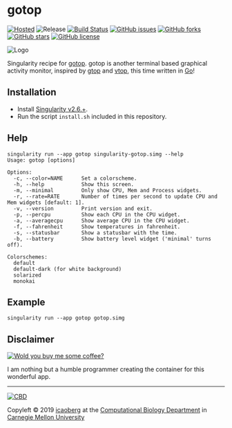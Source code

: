 # gotop
[![Hosted](https://img.shields.io/badge/hosted-sylabs.io-green.svg)](https://cloud.sylabs.io/library/icaoberg/default/gotop)
![Release](https://img.shields.io/badge/release-v3.30.0-green.svg)
[![Build Status](https://travis-ci.org/icaoberg/singularity-gotop.svg?branch=master)](https://travis-ci.org/icaoberg/singularity-gotop)
[![GitHub issues](https://img.shields.io/github/issues/icaoberg/singularity-gotop.svg)](https://github.com/icaoberg/singularity-gotop/issues)
[![GitHub forks](https://img.shields.io/github/forks/icaoberg/singularity-gotop.svg)](https://github.com/icaoberg/singularity-gotop/network)
[![GitHub stars](https://img.shields.io/github/stars/icaoberg/singularity-gotop.svg)](https://github.com/icaoberg/singularity-gotop/stargazers)
[![GitHub license](https://img.shields.io/badge/license-GPLv3-blue.svg)](https://www.gnu.org/licenses/quick-guide-gplv3.en.html)

![Logo](/images/logo.png)

Singularity recipe for [gotop](https://github.com/cjbassi/gotop). gotop is another terminal based graphical activity monitor, inspired by [gtop](https://github.com/aksakalli/gtop) and [vtop](https://github.com/MrRio/vtop), this time written in [Go](https://golang.org/)!

## Installation

* Install [Singularity v2.6.+](https://sylabs.io/docs/).
* Run the script `install.sh` included in this repository.

## Help
```
singularity run --app gotop singularity-gotop.simg --help
Usage: gotop [options]

Options:
  -c, --color=NAME      Set a colorscheme.
  -h, --help            Show this screen.
  -m, --minimal         Only show CPU, Mem and Process widgets.
  -r, --rate=RATE       Number of times per second to update CPU and Mem widgets [default: 1].
  -v, --version         Print version and exit.
  -p, --percpu          Show each CPU in the CPU widget.
  -a, --averagecpu      Show average CPU in the CPU widget.
  -f, --fahrenheit      Show temperatures in fahrenheit.
  -s, --statusbar       Show a statusbar with the time.
  -b, --battery         Show battery level widget ('minimal' turns off).

Colorschemes:
  default
  default-dark (for white background)
  solarized
  monokai
```

## Example
```
singularity run --app gotop gotop.simg
```

## Disclaimer

[![Wold you buy me some coffee?](https://www.buymeacoffee.com/assets/img/custom_images/orange_img.png)](https://www.buymeacoffee.com/icaoberg)

I am nothing but a humble programmer creating the container for this wonderful app. 

---
[![CBD](http://www.cbd.cmu.edu/wp-content/uploads/2017/07/wordpress-default.png)](http://www.cbd.cmu.edu)

Copyleft © 2019 [icaoberg](http://www.andrew.cmu.edu/~icaoberg) at the [Computational Biology Department](http://www.cbd.cmu.edu) in [Carnegie Mellon University](http://www.cmu.edu)
